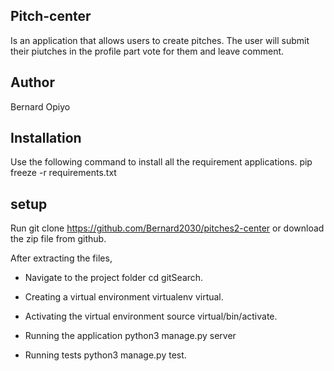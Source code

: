 ## Pitch-center
Is an application that allows users to create pitches. The user will submit their piutches in the profile part vote for them and leave comment.

## Author 
Bernard Opiyo

## Installation
Use the following command to install all the requirement applications.
pip freeze -r requirements.txt

## setup
Run git clone https://github.com/Bernard2030/pitches2-center
or download the zip file from github.

After extracting the files,
* Navigate to the project folder
cd gitSearch.

* Creating a virtual environment
virtualenv virtual.

* Activating the virtual environment
source virtual/bin/activate.

* Running the application
python3 manage.py server

* Running tests
python3 manage.py test.